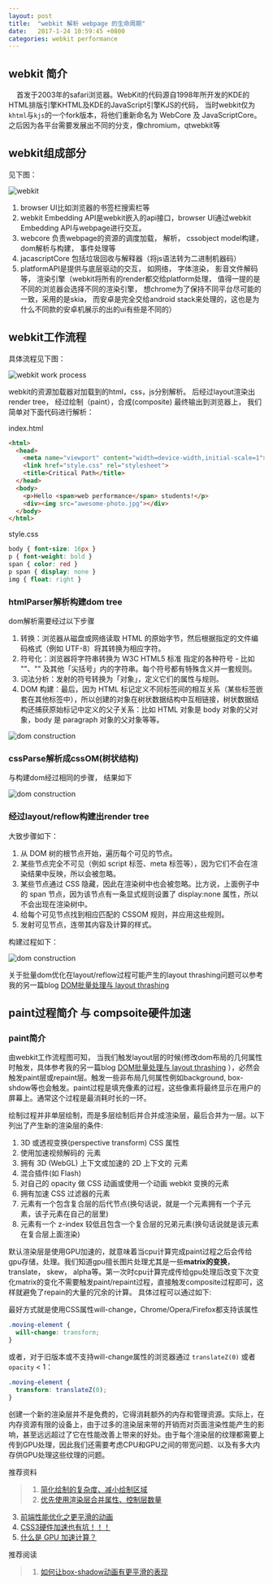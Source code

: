 ```yaml
---
layout: post
title:  "webkit 解析 webpage 的生命周期"
date:   2017-1-24 10:59:45 +0800
categories: webkit performance
---
```


## webkit 简介
&nbsp;&nbsp;&nbsp;&nbsp;首发于2003年的safari浏览器。WebKit的代码源自1998年所开发的KDE的HTML排版引擎KHTML及KDE的JavaScript引擎KJS的代码， 当时webkit仅为`khtml`与`kjs`的一个fork版本，将他们重新命名为 WebCore 及 JavaScriptCore。 之后因为各平台需要发展出不同的分支，像chromium，qtwebkit等   

## webkit组成部分
见下图：    

![webkit](/asset/img/webkit-diagram.png)    


1. browser UI比如浏览器的书签栏搜索栏等    
2. webkit Embedding API是webkit嵌入的api接口，browser UI通过webkit Embedding API与webpage进行交互。    
3. webcore 负责webpage的资源的调度加载， 解析， cssobject model构建， dom解析与构建， 事件处理等    
4. jacascriptCore 包括垃圾回收与解释器（将js语法转为二进制机器码）    
5. platformAPI是提供与底层驱动的交互， 如网络， 字体渲染， 影音文件解码等， 渲染引擎（webkit将所有的render都交给platform处理， 值得一提的是不同的浏览器会选择不同的渲染引擎， 想chrome为了保持不同平台尽可能的一致，采用的是skia， 而安卓是完全交给android stack来处理的，这也是为什么不同款的安卓机展示的出的ui有些是不同的）

## webkit工作流程
具体流程见下图：    

![webkit work process](/asset/img/webkit-work-process.png)   

webkit的资源加载器对加载到的html，css，js分别解析。 后经过layout渲染出render tree， 经过绘制（paint），合成(composite) 最终输出到浏览器上，
我们简单对下面代码进行解析：   

index.html

```html
<html>
  <head>
    <meta name="viewport" content="width=device-width,initial-scale=1">
    <link href="style.css" rel="stylesheet">
    <title>Critical Path</title>
  </head>
  <body>
    <p>Hello <span>web performance</span> students!</p>
    <div><img src="awesome-photo.jpg"></div>
  </body>
</html>
```
style.css

```css
body { font-size: 16px }
p { font-weight: bold }
span { color: red }
p span { display: none }
img { float: right }
```

### htmlParser解析构建dom tree

dom解析需要经过以下步骤    

1. 转换：浏览器从磁盘或网络读取 HTML 的原始字节，然后根据指定的文件编码格式（例如 UTF-8）将其转换为相应字符。
2. 符号化：浏览器将字符串转换为 W3C HTML5 标准 指定的各种符号 - 比如 ""、"" 及其他「尖括号」内的字符串。每个符号都有特殊含义并一套规则。
3. 词法分析：发射的符号转换为「对象」，定义它们的属性与规则。
4. DOM 构建：最后，因为 HTML 标记定义不同标签间的相互关系（某些标签嵌套在其他标签中），所以创建的对象在树状数据结构中互相链接，树状数据结构还捕获原始标记中定义的父子关系：比如 HTML 对象是 body 对象的父对象，body 是 paragraph 对象的父对象等等。

![dom construction](/asset/img/webkit-work-dom.png)

### cssParse解析成cssOM(树状结构)
与构建dom经过相同的步骤， 结果如下  

![dom construction](/asset/img/webkit-work-cssom.png)

### 经过layout/reflow构建出render tree
大致步骤如下：    

1. 从 DOM 树的根节点开始，遍历每个可见的节点。
2. 某些节点完全不可见（例如 script 标签、meta 标签等），因为它们不会在渲染结果中反映，所以会被忽略。
3. 某些节点通过 CSS 隐藏，因此在渲染树中也会被忽略。比方说，上面例子中的 span 节点，因为该节点有一条显式规则设置了 display:none 属性，所以不会出现在渲染树中。
4. 给每个可见节点找到相应匹配的 CSSOM 规则，并应用这些规则。
5. 发射可见节点，连带其内容及计算的样式。

构建过程如下：  

![dom construction](/asset/img/webkit-work-rendertree.png)

关于批量dom优化在layout/reflow过程可能产生的layout thrashing问题可以参考我的另一篇blog [DOM批量处理与 layout thrashing](/webkit/performance/2017/01/10/layout-thrashing.html) 

## paint过程简介 与 compsoite硬件加速

### paint简介  
由webkit工作流程图可知， 当我们触发layout层的时候(修改dom布局的几何属性时触发，具体参考我的另一篇blog [DOM批量处理与 layout thrashing](/webkit/performance/2017/01/10/layout-thrashing.html) ），必然会触发paint层或repaint层。触发一些非布局几何属性例如background, box-shdow等也会触发。paint过程是填充像素的过程，这些像素将最终显示在用户的屏幕上。通常这个过程是最消耗时长的一环。    

绘制过程并非单层绘制，而是多层绘制后并合并成渲染层，最后合并为一层。以下列出了产生新的渲染层的条件:

1. 3D 或透视变换(perspective transform) CSS 属性
2. 使用加速视频解码的 元素
3. 拥有 3D (WebGL) 上下文或加速的 2D 上下文的 元素
4. 混合插件(如 Flash)
5. 对自己的 opacity 做 CSS 动画或使用一个动画 webkit 变换的元素
6. 拥有加速 CSS 过滤器的元素
7. 元素有一个包含复合层的后代节点(换句话说，就是一个元素拥有一个子元素，该子元素在自己的层里)
8. 元素有一个 z-index 较低且包含一个复合层的兄弟元素(换句话说就是该元素在复合层上面渲染)

默认渲染层是使用GPU加速的，就意味着当cpu计算完成paint过程之后会传给gpu存储，处理。我们知道gpu擅长图片处理尤其是一些**matrix的变换**，translate， skew， alpha等。第一次时cpu计算完成传给gpu处理后改变下次变化matrix的变化不需要触发paint/repaint过程，直接触发composite过程即可，这样就避免了repain的大量的冗余的计算。
具体过程可以通过如下:  

最好方式就是使用CSS属性will-change，Chrome/Opera/Firefox都支持该属性

```css
.moving-element {
  will-change: transform;
}
```
或者，对于旧版本或不支持will-change属性的浏览器通过 `translateZ(0)` 或者 `opacity` < 1：

```css
.moving-element {
  transform: translateZ(0);
}
```

创建一个新的渲染层并不是免费的，它得消耗额外的内存和管理资源。实际上，在内存资源有限的设备上，由于过多的渲染层来带的开销而对页面渲染性能产生的影响，甚至远远超过了它在性能改善上带来的好处。由于每个渲染层的纹理都需要上传到GPU处理，因此我们还需要考虑CPU和GPU之间的带宽问题、以及有多大内存供GPU处理这些纹理的问题。


推荐资料  

> 1. [简化绘制的复杂度、减小绘制区域](https://developers.google.cn/web/fundamentals/performance/rendering/simplify-paint-complexity-and-reduce-paint-areas?hl=zh-cn)
> 2. [优先使用渲染层合并属性、控制层数量](https://developers.google.cn/web/fundamentals/performance/rendering/stick-to-compositor-only-properties-and-manage-layer-count?hl=zh-cn)
3. [前端性能优化之更平滑的动画](https://www.w3ctrain.com/2015/12/15/smoother-animation/)
4. [CSS3硬件加速也有坑！！！](http://div.io/topic/1348)
5. [什么是 GPU 加速计算？](http://www.nvidia.cn/object/what-is-gpu-computing-cn.html)

推荐阅读   

>1. [如何让box-shadow动画有更平滑的表现](https://www.w3ctrain.com/2015/11/25/how-to-animate-box-shadow/)





